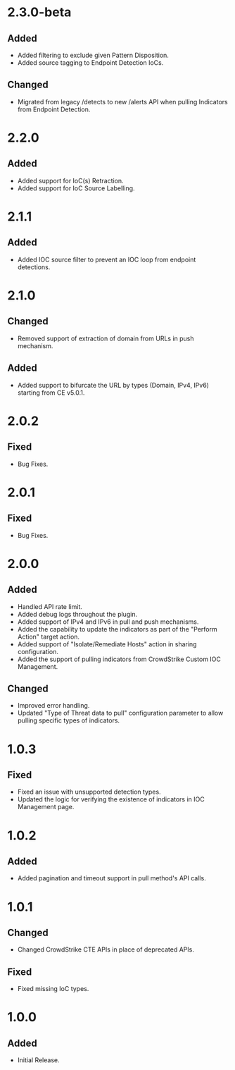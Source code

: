 # 2.3.0-beta
## Added
- Added filtering to exclude given Pattern Disposition.
- Added source tagging to Endpoint Detection IoCs.
## Changed
- Migrated from legacy /detects to new /alerts API when pulling Indicators from Endpoint Detection.

# 2.2.0
## Added
- Added support for IoC(s) Retraction.
- Added support for IoC Source Labelling.

# 2.1.1
## Added
- Added IOC source filter to prevent an IOC loop from endpoint detections.

# 2.1.0
## Changed
- Removed support of extraction of domain from URLs in push mechanism.
## Added
- Added support to bifurcate the URL by types (Domain, IPv4, IPv6) starting from CE v5.0.1.

# 2.0.2
## Fixed
- Bug Fixes.

# 2.0.1
## Fixed
- Bug Fixes.

# 2.0.0
## Added
- Handled API rate limit.
- Added debug logs throughout the plugin.
- Added support of IPv4 and IPv6 in pull and push mechanisms.
- Added the capability to update the indicators as part of the "Perform Action" target action.
- Added support of "Isolate/Remediate Hosts" action in sharing configuration.
- Added the support of pulling indicators from CrowdStrike Custom IOC Management.
## Changed
- Improved error handling.
- Updated "Type of Threat data to pull" configuration parameter to allow pulling specific types of indicators.

# 1.0.3
## Fixed
- Fixed an issue with unsupported detection types.
- Updated the logic for verifying the existence of indicators in IOC Management page.

# 1.0.2
## Added
- Added pagination and timeout support in pull method's API calls.

# 1.0.1
## Changed
- Changed CrowdStrike CTE APIs in place of deprecated APIs.
## Fixed
- Fixed missing IoC types.

# 1.0.0
## Added
- Initial Release.